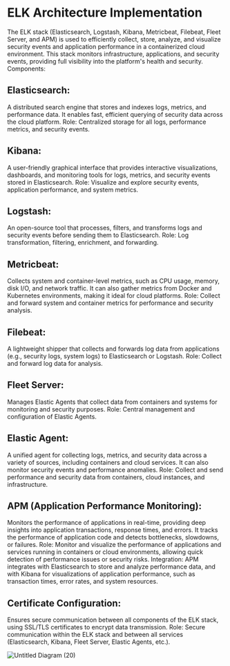 # ELK Architecture Implementation
The ELK stack (Elasticsearch, Logstash, Kibana, Metricbeat, Filebeat, Fleet Server, and APM) is used to efficiently collect, store, analyze, and visualize security events and application performance in a containerized cloud environment. This stack monitors infrastructure, applications, and security events, providing full visibility into the platform's health and security.
Components:
## Elasticsearch:
A distributed search engine that stores and indexes logs, metrics, and performance data. It enables fast, efficient querying of security data across the cloud platform.
Role: Centralized storage for all logs, performance metrics, and security events.
## Kibana:
A user-friendly graphical interface that provides interactive visualizations, dashboards, and monitoring tools for logs, metrics, and security events stored in Elasticsearch.
Role: Visualize and explore security events, application performance, and system metrics.
## Logstash:
An open-source tool that processes, filters, and transforms logs and security events before sending them to Elasticsearch.
Role: Log transformation, filtering, enrichment, and forwarding.
## Metricbeat:
Collects system and container-level metrics, such as CPU usage, memory, disk I/O, and network traffic. It can also gather metrics from Docker and Kubernetes environments, making it ideal for cloud platforms.
Role: Collect and forward system and container metrics for performance and security analysis.
## Filebeat:
A lightweight shipper that collects and forwards log data from applications (e.g., security logs, system logs) to Elasticsearch or Logstash.
Role: Collect and forward log data for analysis.
## Fleet Server:
Manages Elastic Agents that collect data from containers and systems for monitoring and security purposes.
Role: Central management and configuration of Elastic Agents.
## Elastic Agent:
A unified agent for collecting logs, metrics, and security data across a variety of sources, including containers and cloud services. It can also monitor security events and performance anomalies.
Role: Collect and send performance and security data from containers, cloud instances, and infrastructure.
## APM (Application Performance Monitoring):
Monitors the performance of applications in real-time, providing deep insights into application transactions, response times, and errors. It tracks the performance of application code and detects bottlenecks, slowdowns, or failures.
Role: Monitor and visualize the performance of applications and services running in containers or cloud environments, allowing quick detection of performance issues or security risks.
Integration: APM integrates with Elasticsearch to store and analyze performance data, and with Kibana for visualizations of application performance, such as transaction times, error rates, and system resources.
## Certificate Configuration:
Ensures secure communication between all components of the ELK stack, using SSL/TLS certificates to encrypt data transmission.
Role: Secure communication within the ELK stack and between all services (Elasticsearch, Kibana, Fleet Server, Elastic Agents, etc.).

![Untitled Diagram (20)](https://github.com/user-attachments/assets/a57f9495-8df5-4ccd-96dc-e86f53296841)
